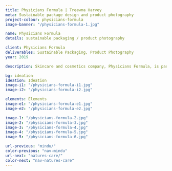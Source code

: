 ```yaml
---
title: Physicians Formula | Treawna Harvey
meta: Sustainable package design and product photography
project-colour: physicians-formula
image-banner: "/physicians-formula-1.jpg"

name: Physicians Formula
details: sustainable packaging / product photography

client: Physicians Formula
deliverables: Sustainable Packaging, Product Photography
year: 2019

description: Skincare and cosmetics company, Physicians Formula, is passionate about healthy beauty and focuses on gentle ingredients for the skin. Although they have begun using environmentally friendly materials, some of their packaging contains single-use plastics. <br><br>This redesign concept for a charcoal cleansing stick aims to make use of biodegradable, eco-friendly materials in lieu of plastic and incorporates imagery that highlights the natural ingredients used in this product while reinforcing the concept of healthy beauty central to the brand.

bg: ideation
ideation: Ideation
image-i1: "/physicians-formula-i1.jpg"
image-i2: "/physicians-formula-i2.jpg"

elements: Elements
image-e1: "/physicians-formula-e1.jpg"
image-e2: "/physicians-formula-e2.jpg"

image-1: "/physicians-formula-2.jpg"
image-2: "/physicians-formula-3.jpg"
image-3: "/physicians-formula-4.jpg"
image-4: "/physicians-formula-5.jpg"
image-5: "/physicians-formula-6.jpg"

url-previous: "mindu/"
color-previous: "nav-mindu"
url-next: "natures-care/"
color-next: "nav-natures-care"
---
```

